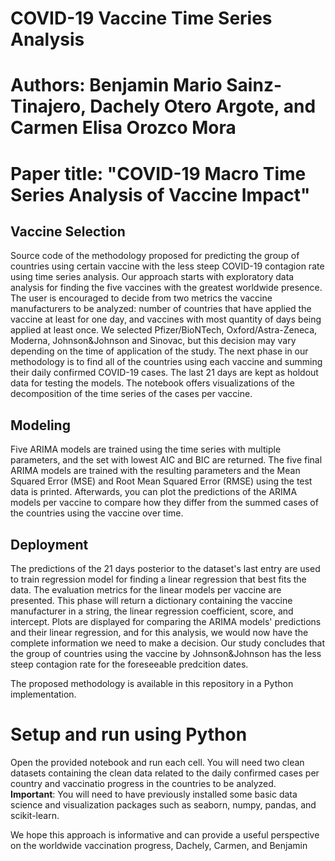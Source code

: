 # COVID-19 Vaccine Time Series Analysis
# Authors: Benjamin Mario Sainz-Tinajero, Dachely Otero Argote, and Carmen Elisa Orozco Mora  
# Paper title: "COVID-19 Macro Time Series Analysis of Vaccine Impact"

## Vaccine Selection
Source code of the methodology proposed for predicting the group of countries using certain vaccine with the less steep COVID-19 contagion rate using time series analysis. Our approach starts with exploratory data analysis for finding the five vaccines with the greatest worldwide presence. The user is encouraged to decide from two metrics the vaccine manufacturers to be analyzed: number of countries that have applied the vaccine at least for one day, and vaccines with most quantity of days being applied at least once. We selected Pfizer/BioNTech, Oxford/Astra-Zeneca, Moderna, Johnson&Johnson and Sinovac, but this decision may vary depending on the time of application of the study. The next phase in our methodology is to find all of the countries using each vaccine and summing their daily confirmed COVID-19 cases. The last 21 days are kept as holdout data for testing the models. The notebook offers visualizations of the decomposition of the time series of the cases per vaccine.

## Modeling
Five ARIMA models are trained using the time series with multiple parameters, and the set with lowest AIC and BIC are returned. The five final ARIMA models are trained with the resulting parameters and the Mean Squared Error (MSE) and Root Mean Squared Error (RMSE) using the test data is printed. Afterwards, you can plot the predictions of the ARIMA models per vaccine to compare how they differ from the summed cases of the countries using the vaccine over time.

## Deployment
The predictions of the 21 days posterior to the dataset's last entry are used to train regression model for finding a linear regression that best fits the data. The evaluation metrics for the linear models per vaccine are presented. This phase will return a dictionary containing the vaccine manufacturer in a string, the linear regression coefficient, score, and intercept. Plots are displayed for comparing the ARIMA models' predictions and their linear regression, and for this analysis, we would now have the complete information we need to make a decision. Our study concludes that the group of countries using the vaccine by Johnson&Johnson has the less steep contagion rate for the foreseeable predcition dates.

The proposed methodology is available in this repository in a Python implementation.

# Setup and run using Python
Open the provided notebook and run each cell. You will need two clean datasets containing the clean data related to the daily confirmed cases per country and vaccinatio progress in the countries to be analyzed.  
**Important**: You will need to have previously installed some basic data science and visualization packages such as seaborn, numpy, pandas, and scikit-learn.

We hope this approach is informative and can provide a useful perspective on the worldwide vaccination progress,
Dachely, Carmen, and Benjamin 
